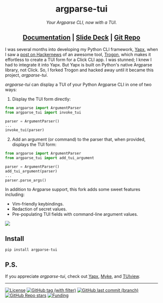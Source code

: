 <h1 align="center">argparse-tui</h1>
<p align="center"><em>Your Argparse CLI, now with a TUI.</em></p>
<h2 align="center">
<a href="https://www.f2dv.com/r/argparse-tui/" target="_blank">Documentation</a>
| <a href="https://www.f2dv.com/s/argparse-tui/" target="_blank">Slide Deck</a>
| <a href="https://www.github.com/fresh2dev/argparse-tui/" target="_blank">Git Repo</a>
</h2>

I was several months into developing my Python CLI framework, [Yapx](https://www.f2dv.com/r/yapx/), when I saw a [post on Hackernews](https://news.ycombinator.com/item?id=36020717) of an awesome tool, [Trogon](https://github.com/Textualize/trogon), which makes it effortless to create a TUI form for a Click CLI app. I was stunned; I knew I had to integrate it into Yapx. But Yapx is built on Python's native Argparse library, not Click. So, I forked Trogon and hacked away until it became this project, *argparse-tui*.

*argparse-tui* can display a TUI of your Python Argparse CLI in one of two ways:

1. Display the TUI form directly:

```python
from argparse import ArgumentParser
from argparse_tui import invoke_tui

parser = ArgumentParser()
...
invoke_tui(parser)
```

2. Add an argument (or command) to the parser that, when provided, displays the TUI form:

```python
from argparse import ArgumentParser
from argparse_tui import add_tui_argument

parser = ArgumentParser()
add_tui_argument(parser)
...
parser.parse_args()
```

In addition to Argparse support, this fork adds some sweet features including:

- Vim-friendly keybindings.
- Redaction of secret values.
- Pre-populating TUI fields with command-line argument values.

<a href="https://www.f2dv.com/s/argparse-tui/" target="_blank">
    <img src="https://img.fresh2.dev/slides_placeholder.png"></img>
</a>

## Install

```
pip install argparse-tui
```

## P.S.

If you appreciate *argparse-tui*, check out [Yapx](https://www.f2dv.com/r/yapx/), [Myke](https://www.f2dv.com/r/myke/), and [TUIview](https://www.f2dv.com/r/tuiview/).

---

[![License](https://img.shields.io/github/license/fresh2dev/argparse-tui?color=blue&style=for-the-badge)](https://www.f2dv.com/r/argparse-tui/license/)
[![GitHub tag (with filter)](https://img.shields.io/github/v/tag/fresh2dev/argparse-tui?filter=!*%5Ba-z%5D*&style=for-the-badge&label=Release&color=blue)](https://www.f2dv.com/r/argparse-tui/changelog/)
[![GitHub last commit (branch)](https://img.shields.io/github/last-commit/fresh2dev/argparse-tui/main?style=for-the-badge&label=updated&color=blue)](https://www.f2dv.com/r/argparse-tui/changelog/)
[![GitHub Repo stars](https://img.shields.io/github/stars/fresh2dev/argparse-tui?color=blue&style=for-the-badge)](https://star-history.com/#fresh2dev/argparse-tui&Date)
[![Funding](https://img.shields.io/badge/funding-%24%24%24-blue?style=for-the-badge)](https://www.f2dv.com/fund/)
<!-- [![GitHub issues](https://img.shields.io/github/issues-raw/fresh2dev/argparse-tui?color=blue&style=for-the-badge)](https://www.github.com/fresh2dev/argparse-tui/issues/) -->
<!-- [![GitHub pull requests](https://img.shields.io/github/issues-pr-raw/fresh2dev/argparse-tui?color=blue&style=for-the-badge)](https://www.github.com/fresh2dev/argparse-tui/pulls/) -->
<!-- [![PyPI - Downloads](https://img.shields.io/pypi/dm/argparse-tui?color=blue&style=for-the-badge)](https://pypi.org/project/argparse-tui/) -->
<!-- [![Docker Pulls](https://img.shields.io/docker/pulls/fresh2dev/argparse-tui?color=blue&style=for-the-badge)](https://hub.docker.com/r/fresh2dev/argparse-tui/) -->
